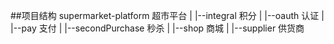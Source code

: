 ##项目结构 
supermarket-platform 超市平台 
|
|--integral 积分 
| 
|--oauth 认证 
| 
|--pay 支付 
| 
|--secondPurchase 秒杀 
| 
|--shop 商城 
| 
|--supplier 供货商